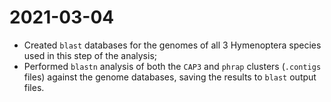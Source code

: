 # 2021-03-04

- Created `blast` databases for the genomes of all 3 Hymenoptera species used in this step of the analysis;
- Performed `blastn` analysis of both the `CAP3` and `phrap` clusters (`.contigs` files) against the genome databases, saving the results to `blast` output files.